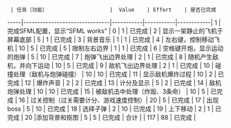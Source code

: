 
     | 任务（功能）                    |  Value    | Effort    | 是否已完成  
-----|-------------------------------|-----------|-----------|------------|
1    | 完成SFML配置，显示“SFML works”  | 0         |  1        |   已完成       |
2    | 显示一架静止的飞机于屏幕底部       | 5         |  1         |  已完成      |
3    | 背景音乐                       | 1         |     1      |     已完成       |
4    | 左右键，控制移动飞机             | 10        |    5       |    已完成      |
5    | 限制左右边界                    | 1         |     1      |     已完成      |
6    | 空格键开炮，显示运动的炮弹        | 5         |    10     |    已完成      |
7    | 炮弹飞出边界处理                | 2          |     1      |    已完成      |
8    | 随机产生敌机，并向下运动          | 10        |    5      |   已完成       |
9    | 敌机飞出边界处理                | 2         |     1       |     已完成     |
10   | 碰撞处理（敌机与炮弹碰撞）      | 10         |  10      |    已完成      |
11   | 显示敌机爆炸过程                | 10         |    2       |    已完成      |
12   | 爆炸声音                       | 2           |    2        |    已完成     |
13   | 计分及显示                     | 5         |    2       |      已完成      |
14   | 敌机炮弹处理                   | 10         |    10       |    已完成       |
15   | 被敌机击中处理（炸毁、3条命）     | 10          |    5       | 已完成         |
16   | 过关控制（过关需要计分、游戏速度控制）| 20        |    5       |    已完成   |
17   | 出现boss                              | 5           |  10         | 已完成  |
18   | 选择子弹                              | 2           |   10        | 已完成  |
19   | 上下移动                              | 2           |   1       | 已完成    |
20		|添加背景和抠图					|	5			|	5			| 已完成	|
合计   |                              |    117        |     88      |   已完成        |

